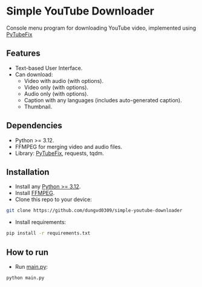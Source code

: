# Simple YouTube Downloader

Console menu program for downloading YouTube video, implemented using [PyTubeFix](https://github.com/JuanBindez/pytubefix)

## Features

- Text-based User Interface.
- Can download:
  - Video with audio (with options).
  - Video only (with options).
  - Audio only (with options).
  - Caption with any languages (includes auto-generated caption).
  - Thumbnail.

## Dependencies

- Python >= 3.12.
- FFMPEG for merging video and audio files.
- Library: [PyTubeFix](https://github.com/JuanBindez/pytubefix), requests, tqdm.

## Installation

- Install any [Python >= 3.12](https://www.python.org/downloads/).
- Install [FFMPEG](https://www.ffmpeg.org/download.html).
- Clone this repo to your device:

```bash
git clone https://github.com/dungvd0309/simple-youtube-downloader
```

- Install requirements:

```bash
pip install -r requirements.txt
```

## How to run

- Run [main.py](main.py):

```bash
python main.py
```
